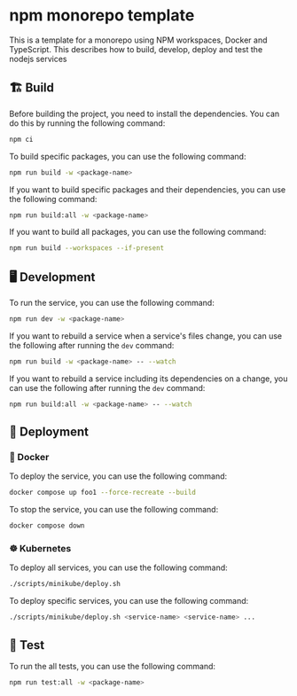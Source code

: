 # npm monorepo template

This is a template for a monorepo using NPM workspaces, Docker and TypeScript. This describes how to build, develop, deploy and test the nodejs services

## 🏗️ Build

Before building the project, you need to install the dependencies. You can do this by running the following command:

```bash
npm ci
```

To build specific packages, you can use the following command:

```bash
npm run build -w <package-name>
```

If you want to build specific packages and their dependencies, you can use the following command:

```bash
npm run build:all -w <package-name>
```

If you want to build all packages, you can use the following command:

```bash
npm run build --workspaces --if-present
```

## 🖥️ Development

To run the service, you can use the following command:

```bash
npm run dev -w <package-name>
```

If you want to rebuild a service when a service's files change,
you can use the following after running the `dev` command:

```bash
npm run build -w <package-name> -- --watch
```

If you want to rebuild a service including its dependencies on a change,
you can use the following after running the `dev` command:

```bash
npm run build:all -w <package-name> -- --watch
```

## 🚀 Deployment

### 🐳 Docker

To deploy the service, you can use the following command:

```bash
docker compose up foo1 --force-recreate --build
```

To stop the service, you can use the following command:

```bash
docker compose down
```

### ☸️ Kubernetes

To deploy all services, you can use the following command:

```bash
./scripts/minikube/deploy.sh
```

To deploy specific services, you can use the following command:

```bash
./scripts/minikube/deploy.sh <service-name> <service-name> ...
```

## 🧪 Test

To run the all tests, you can use the following command:

```bash
npm run test:all -w <package-name>
```
